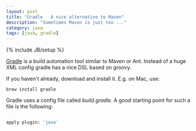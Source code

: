 ```yaml
---
layout: post
title: "Gradle   A nice alternative to Maven"
description: "Sometimes Maven is just too ..."
category: java 
tags: [java, gradle]
---
```

{% include JB/setup %}


[Gradle](https://gradle.org/) is a build automation tool similar to Maven or Ant. Instead of a huge XML config gradle has a nice DSL based on groovy.

If you haven't already, download and install it. E.g. on Mac, use:

    brew install gradle



Gradle uses a config file called *build.gradle*. A good starting point for such a file is the following:


```sh

apply plugin: 'java'


````


